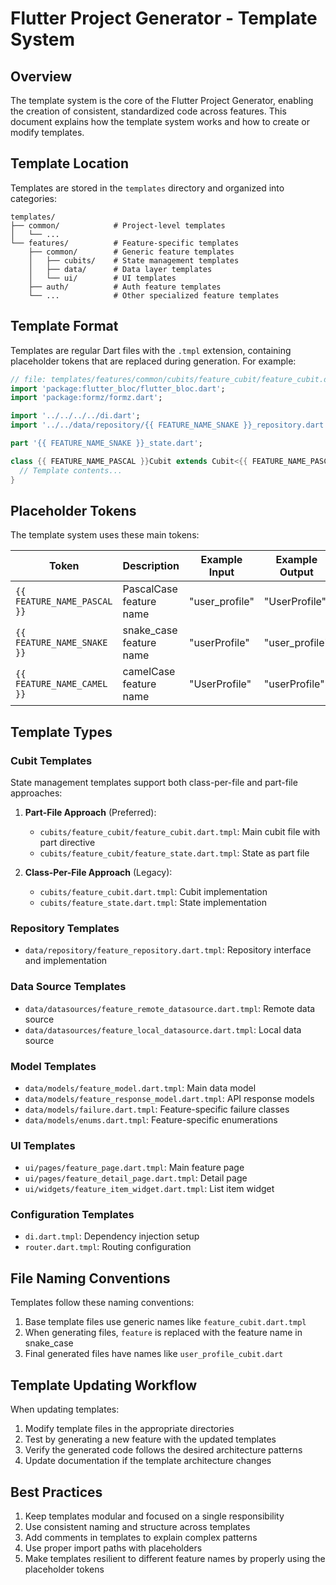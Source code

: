 # Flutter Project Generator - Template System

## Overview

The template system is the core of the Flutter Project Generator, enabling the creation of consistent, standardized code across features. This document explains how the template system works and how to create or modify templates.

## Template Location

Templates are stored in the `templates` directory and organized into categories:

```
templates/
├── common/            # Project-level templates
│   └── ...
└── features/          # Feature-specific templates
    ├── common/        # Generic feature templates
    │   ├── cubits/    # State management templates
    │   ├── data/      # Data layer templates
    │   └── ui/        # UI templates
    ├── auth/          # Auth feature templates
    └── ...            # Other specialized feature templates
```

## Template Format

Templates are regular Dart files with the `.tmpl` extension, containing placeholder tokens that are replaced during generation. For example:

```dart
// file: templates/features/common/cubits/feature_cubit/feature_cubit.dart.tmpl
import 'package:flutter_bloc/flutter_bloc.dart';
import 'package:formz/formz.dart';

import '../../../../di.dart';
import '../../data/repository/{{ FEATURE_NAME_SNAKE }}_repository.dart';

part '{{ FEATURE_NAME_SNAKE }}_state.dart';

class {{ FEATURE_NAME_PASCAL }}Cubit extends Cubit<{{ FEATURE_NAME_PASCAL }}State> {
  // Template contents...
}
```

## Placeholder Tokens

The template system uses these main tokens:

| Token | Description | Example Input | Example Output |
|-------|-------------|---------------|---------------|
| `{{ FEATURE_NAME_PASCAL }}` | PascalCase feature name | "user_profile" | "UserProfile" |
| `{{ FEATURE_NAME_SNAKE }}` | snake_case feature name | "userProfile" | "user_profile" |
| `{{ FEATURE_NAME_CAMEL }}` | camelCase feature name | "UserProfile" | "userProfile" |

## Template Types

### Cubit Templates

State management templates support both class-per-file and part-file approaches:

1. **Part-File Approach** (Preferred):
   - `cubits/feature_cubit/feature_cubit.dart.tmpl`: Main cubit file with part directive
   - `cubits/feature_cubit/feature_state.dart.tmpl`: State as part file

2. **Class-Per-File Approach** (Legacy):
   - `cubits/feature_cubit.dart.tmpl`: Cubit implementation
   - `cubits/feature_state.dart.tmpl`: State implementation

### Repository Templates

- `data/repository/feature_repository.dart.tmpl`: Repository interface and implementation

### Data Source Templates

- `data/datasources/feature_remote_datasource.dart.tmpl`: Remote data source
- `data/datasources/feature_local_datasource.dart.tmpl`: Local data source

### Model Templates

- `data/models/feature_model.dart.tmpl`: Main data model
- `data/models/feature_response_model.dart.tmpl`: API response models
- `data/models/failure.dart.tmpl`: Feature-specific failure classes
- `data/models/enums.dart.tmpl`: Feature-specific enumerations

### UI Templates

- `ui/pages/feature_page.dart.tmpl`: Main feature page
- `ui/pages/feature_detail_page.dart.tmpl`: Detail page
- `ui/widgets/feature_item_widget.dart.tmpl`: List item widget

### Configuration Templates

- `di.dart.tmpl`: Dependency injection setup
- `router.dart.tmpl`: Routing configuration

## File Naming Conventions

Templates follow these naming conventions:

1. Base template files use generic names like `feature_cubit.dart.tmpl`
2. When generating files, `feature` is replaced with the feature name in snake_case
3. Final generated files have names like `user_profile_cubit.dart`

## Template Updating Workflow

When updating templates:

1. Modify template files in the appropriate directories
2. Test by generating a new feature with the updated templates
3. Verify the generated code follows the desired architecture patterns
4. Update documentation if the template architecture changes

## Best Practices

1. Keep templates modular and focused on a single responsibility
2. Use consistent naming and structure across templates
3. Add comments in templates to explain complex patterns
4. Use proper import paths with placeholders
5. Make templates resilient to different feature names by properly using the placeholder tokens
